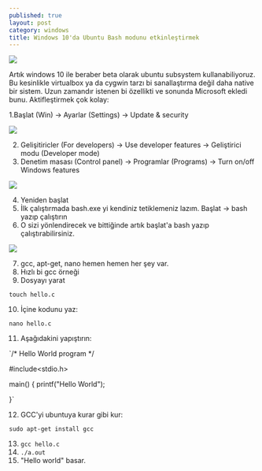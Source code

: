 ```yaml
---
published: true
layout: post
category: windows
title: Windows 10'da Ubuntu Bash modunu etkinleştirmek
---
```

![](https://devdala.files.wordpress.com/2017/04/2.png)

Artık windows 10 ile beraber beta olarak ubuntu subsystem kullanabiliyoruz. Bu kesinlikle virtualbox ya da cygwin tarzı bi sanallaştırma değil daha native bir sistem. Uzun zamandır istenen bi özellikti ve sonunda Microsoft ekledi bunu. Aktifleştirmek çok kolay:

1.Başlat (Win) -> Ayarlar (Settings) -> Update & security

![](https://devdala.files.wordpress.com/2017/04/3.png)

2. Gelişitiricler (For developers) -> Use developer features -> Geliştirici modu (Developer mode)
3. Denetim masası (Control panel) -> Programlar (Programs) -> Turn on/off Windows features

![](https://devdala.files.wordpress.com/2017/04/4.png)

4. Yeniden başlat
5. İlk çalıştırmada bash.exe yi kendiniz tetiklemeniz lazım. Başlat -> bash yazıp çalıştırın
6. O sizi yönlendirecek ve bittiğinde artık başlat'a bash yazıp çalıştırabilirsiniz.

![](https://devdala.files.wordpress.com/2017/04/1.png)

7. gcc, apt-get, nano hemen hemen her şey var.
8. Hızlı bi gcc örneği
9. Dosyayı yarat

`touch hello.c`

10. İçine kodunu yaz:

`nano hello.c`

11. Aşağıdakini yapıştırın:

`/* Hello World program */

#include<stdio.h>

main()
{
    printf("Hello World");

}`

12. GCC'yi ubuntuya kurar gibi kur:

`sudo apt-get install gcc`

13. `gcc hello.c`
14. `./a.out`
15. "Hello world" basar.
